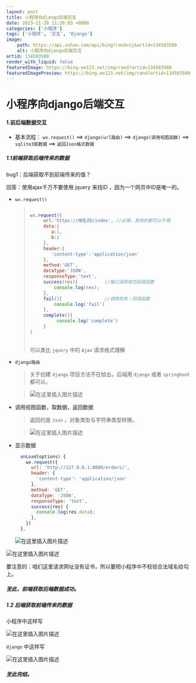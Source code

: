 ```yaml
---
layout: post
title: 小程序向django后端交互
date: 2023-11-20 11:26:03 +0800
categories: ['小程序']
tags: ['小程序', '交互', 'Django']
image:
    path: https://api.vvhan.com/api/bing?rand=sj&artid=134503580
    alt: 小程序向django后端交互
artid: 134503580
render_with_liquid: false
featuredImage: https://bing.ee123.net/img/rand?artid=134503580
featuredImagePreview: https://bing.ee123.net/img/rand?artid=134503580
---
```


# 小程序向django后端交互

#### 1.前后端数据交互

* 基本流程：
  `wx.request()`
  ==>
  `django(url路由)`
  ==>
  `django(调用视图函数)`
  ==>
  `sqlite3取数据`
  ==>
  `返回Json格式数据`

##### 1.1前端获取后端传来的数据

bug1：后端获取不到前端传来的值？
  
回答：使用ajax千万不要使用 jquery 来找ID ，因为一个网页中ID是唯一的。

* `wx.request()`

  > ```js
  >
  > wx.request({
  >      url:'https://域名ID/index', //必填，其他的都可以不填
  >      data:{  
  >         a:1, 
  >         b:2
  >      },
  >      header:{  
  >         'content-type':'application/json'
  >      },
  >      method:'GET',  
  >      dataType:'JSON',  
  >      responseType:'text', 
  >      success(res){          //接口调用成功回调函数
  >          console.log(res);
  >      },
  >      fail(){                //调用失败：回调函数
  >          console.log('fail')
  >      },
  >      complete(){   
  >           console.log('complete')   
  >      }
  > )
  >      
  >
  > ```
  >
  > 可以类比
  > `jquery`
  > 中的
  > `Ajax`
  > 请求格式理解
* `django路由`

  > 关于创建
  > `django`
  > 项目方法不在给出，后端用
  > `django`
  > 或者
  > `springboot`
  > 都可以。

  > ![在这里插入图片描述](https://i-blog.csdnimg.cn/blog_migrate/40381f2e5e4f4452006984c769ea263f.png#pic_center)
* 调用视图函数，取数据，返回数据

  > 返回的是
  > `Json`
  > ，对象类型与字符串类型转换。

  > ![在这里插入图片描述](https://i-blog.csdnimg.cn/blog_migrate/f4f0bec87526443e3742b22605360fd6.png#pic_center)
* 显示数据

  ```js
    onLoad(options) {
      wx.request({
        url: 'http://127.0.0.1:8000/orders/',
        header: {
          'content-type': 'application/json'
        },
        method: 'GET',
        dataType: 'JSON',
        responseType: 'text',
        success(res) {
          console.log(res.data);
        },
      })
    },

  ```

  ![在这里插入图片描述](https://i-blog.csdnimg.cn/blog_migrate/90fdf6a9c5742974086a7753763d5382.png#pic_center)

![在这里插入图片描述](https://i-blog.csdnimg.cn/blog_migrate/00973e9921692c207a053a743fd7afe6.png#pic_center)

要注意的：咱们这里请求网址没有证书，所以要把小程序中不校验合法域名给勾上。

##### 至此，前端获取后端数据成功。

##### 1.2 后端获取前端传来的数据

小程序中这样写
  
![在这里插入图片描述](https://i-blog.csdnimg.cn/blog_migrate/185e91312c50adcd70efe86266629df3.png#pic_center)

`django`
中这样写
  
![在这里插入图片描述](https://i-blog.csdnimg.cn/blog_migrate/b7ed631630d39fbed7d9f03634a0ab79.png#pic_center)

##### 至此完结。